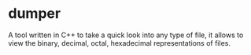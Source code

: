 # dumper
A tool written in C++ to take a quick look into any type of file, it allows to view the binary, decimal, octal, hexadecimal representations of files.
